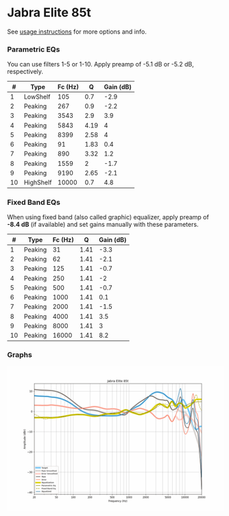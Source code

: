 # Jabra Elite 85t
See [usage instructions](https://github.com/jaakkopasanen/AutoEq#usage) for more options and info.

### Parametric EQs
You can use filters 1-5 or 1-10. Apply preamp of -5.1 dB or -5.2 dB, respectively.

|   # | Type      |   Fc (Hz) |    Q |   Gain (dB) |
|-----|-----------|-----------|------|-------------|
|   1 | LowShelf  |       105 | 0.7  |        -2.9 |
|   2 | Peaking   |       267 | 0.9  |        -2.2 |
|   3 | Peaking   |      3543 | 2.9  |         3.9 |
|   4 | Peaking   |      5843 | 4.19 |         4   |
|   5 | Peaking   |      8399 | 2.58 |         4   |
|   6 | Peaking   |        91 | 1.83 |         0.4 |
|   7 | Peaking   |       890 | 3.32 |         1.2 |
|   8 | Peaking   |      1559 | 2    |        -1.7 |
|   9 | Peaking   |      9190 | 2.65 |        -2.1 |
|  10 | HighShelf |     10000 | 0.7  |         4.8 |

### Fixed Band EQs
When using fixed band (also called graphic) equalizer, apply preamp of **-8.4 dB** (if available) and set gains manually with these parameters.

|   # | Type    |   Fc (Hz) |    Q |   Gain (dB) |
|-----|---------|-----------|------|-------------|
|   1 | Peaking |        31 | 1.41 |        -3.3 |
|   2 | Peaking |        62 | 1.41 |        -2.1 |
|   3 | Peaking |       125 | 1.41 |        -0.7 |
|   4 | Peaking |       250 | 1.41 |        -2   |
|   5 | Peaking |       500 | 1.41 |        -0.7 |
|   6 | Peaking |      1000 | 1.41 |         0.1 |
|   7 | Peaking |      2000 | 1.41 |        -1.5 |
|   8 | Peaking |      4000 | 1.41 |         3.5 |
|   9 | Peaking |      8000 | 1.41 |         3   |
|  10 | Peaking |     16000 | 1.41 |         8.2 |

### Graphs
![](./Jabra%20Elite%2085t.png)
